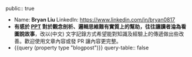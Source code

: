public:: true

- Name: **Bryan Liu**
  LinkedIn: https://www.linkedin.com/in/bryan0817
- **有感於 [PPT](https://mp.weixin.qq.com/s/8pgjVMWhlOh1Mey5udQOAQ) 對於觀念剖析、邏輯思維難有實質上的幫助，往往讓讀者淪為看圖說故事**，改以(中文) 文字記錄方式希望能對知識及經驗上的傳遞做出些改善。歡迎使用文章內容或發 PR 讓內容更完整。
- {{query (property type "blogpost")}}
  query-table:: false